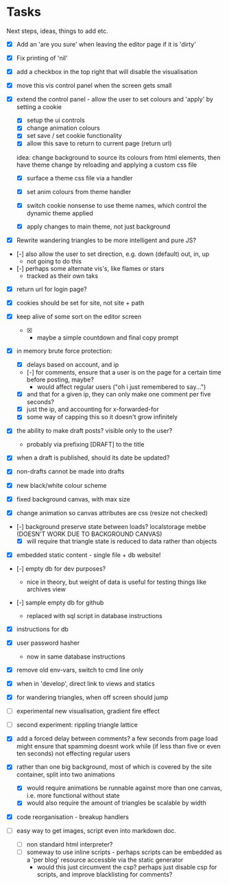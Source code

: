 # Tasks

Next steps, ideas, things to add etc.

- [x] Add an 'are you sure' when leaving the editor page if it is 'dirty'
- [x] Fix printing of 'nil'
- [x] add a checkbox in the top right that will disable the visualisation
- [x] move this vis control panel when the screen gets small
- [x] extend the control panel - allow the user to set colours and 'apply' by setting a cookie

    - [x] setup the ui controls
    - [x] change animation colours
    - [x] set save / set cookie functionality
    - [x] allow this save to return to current page (return url)

    idea: change background to source its colours from html elements, then have theme change by reloading and applying a custom css file

    - [x] surface a theme css file via a handler
    - [x] set anim colours from theme handler
    - [x] switch cookie nonsense to use theme names, which control the dynamic theme applied
    
    - [x] apply changes to main theme, not just background

- [x] Rewrite wandering triangles to be more intelligent and pure JS?
- [-] also allow the user to set direction, e.g. down (default) out, in, up
    - not going to do this
- [-] perhaps some alternate vis's, like flames or stars
    - tracked as their own taks

- [x] return url for login page?
- [x] cookies should be set for site, not site + path

- [x] keep alive of some sort on the editor screen
    - [x] - maybe a simple countdown and final copy prompt
- [x] in memory brute force protection:
    - [x] delays based on account, and ip
    - [-] for comments, ensure that a user is on the page for a certain time before posting, maybe?
        - would affect regular users ("oh i just remembered to say...")
    - [x] and that for a given ip, they can only make one comment per five seconds?
    - [x] just the ip, and accounting for x-forwarded-for
    - [x] some way of capping this so it doesn't grow infinitely
- [x] the ability to make draft posts? visible only to the user?
    - probably via prefixing [DRAFT] to the title
- [x] when a draft is published, should its date be updated?
- [x] non-drafts cannot be made into drafts

- [x] new black/white colour scheme
- [x] fixed background canvas, with max size
- [x] change animation so canvas attributes are css (resize not checked)
- [-] background preserve state between loads? localstorage mebbe (DOESN'T WORK DUE TO BACKGROUND CANVAS)
    - [x] will require that triangle state is reduced to data rather than objects

- [x] embedded static content - single file + db website!
- [-] empty db for dev purposes?
    - nice in theory, but weight of data is useful for testing things like archives view

- [-] sample empty db for github
    - replaced with sql script in database instructions
- [x] instructions for db
- [x] user password hasher
    - now in same database instructions

- [x] remove old env-vars, switch to cmd line only
- [x] when in 'develop', direct link to views and statics
- [x] for wandering triangles, when off screen should jump

- [ ] experimental new visualisation, gradient fire effect
- [ ] second experiment: rippling triangle lattice

- [x] add a forced delay between comments? a few seconds from page load might ensure that spamming doesnt work while (if less than five or even ten seconds) not effecting regular users

- [x] rather than one big background, most of which is covered by the site container, split into two animations
    - [x] would require animations be runnable against more than one canvas, i.e. more functional without state
    - [x] would also require the amount of triangles be scalable by width

- [x] code reorganisation - breakup handlers

- [ ] easy way to get images, script even into markdown doc.
    - [ ] non standard html interpreter?
    - [ ] someway to use inline scripts - perhaps scripts can be embedded as a 'per blog' resource accessble via the static generator
        - would this just circumvent the csp? perhaps just disable csp for scripts, and improve blacklisting for comments?